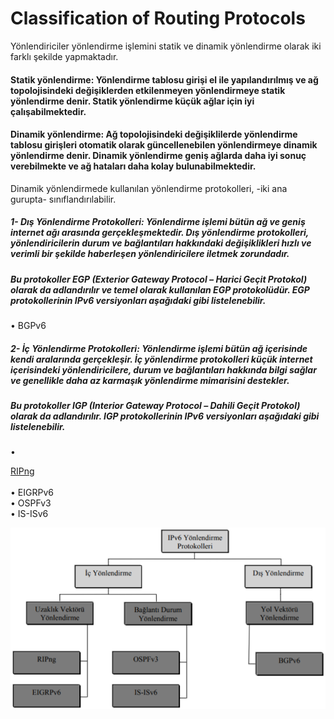 # Classification of Routing Protocols

Yönlendiriciler yönlendirme işlemini statik ve dinamik yönlendirme olarak iki farklı şekilde yapmaktadır. </br>

#### Statik yönlendirme: Yönlendirme tablosu girişi el ile yapılandırılmış ve ağ topolojisindeki değişiklerden etkilenmeyen yönlendirmeye statik yönlendirme denir. Statik yönlendirme küçük ağlar için iyi çalışabilmektedir. </br>

#### Dinamik yönlendirme: Ağ topolojisindeki değişiklilerde yönlendirme tablosu girişleri otomatik olarak güncellenebilen yönlendirmeye dinamik yönlendirme denir. Dinamik yönlendirme geniş ağlarda daha iyi sonuç verebilmekte ve ağ hataları daha kolay bulunabilmektedir. </br>


Dinamik yönlendirmede kullanılan yönlendirme protokolleri, -iki ana gurupta- sınıflandırılabilir. </br>

##### 1- Dış Yönlendirme Protokolleri: Yönlendirme işlemi bütün ağ ve geniş internet ağı arasında gerçekleşmektedir. Dış yönlendirme protokolleri, yönlendiricilerin durum ve bağlantıları hakkındaki değişiklikleri hızlı ve verimli bir şekilde haberleşen yönlendiricilere iletmek zorundadır.</br> 
##### Bu protokoller EGP (Exterior Gateway Protocol – Harici Geçit Protokol) olarak da adlandırılır ve temel olarak kullanılan EGP protokolüdür. EGP protokollerinin IPv6 versiyonları aşağıdaki gibi listelenebilir. </br>

  • BGPv6

##### 2- İç Yönlendirme Protokolleri: Yönlendirme işlemi bütün ağ içerisinde kendi aralarında gerçekleşir. İç yönlendirme protokolleri küçük internet içerisindeki yönlendiricilere, durum ve bağlantıları hakkında bilgi sağlar ve genellikle daha az karmaşık yönlendirme mimarisini destekler. </br>
##### Bu protokoller IGP (Interior Gateway Protocol – Dahili Geçit Protokol) olarak da adlandırılır. IGP protokollerinin IPv6 versiyonları aşağıdaki gibi listelenebilir.

  • <summary> <a href="https://github.com/atakandenzakdmr/network-notes/blob/4be186ff3a107ca5bbd08bf63482ef02611df0fc/protocols/RIPng/README.md" > RIPng </a> </summary> </br>
  • EIGRPv6 </br>
  • OSPFv3 </br>
  • IS-ISv6


<img src= "https://github.com/atakandenzakdmr/network-notes/blob/dd4577a73bb989a49e09b5d8f681461c5d29a3e2/images/routing-protocols.PNG"> 
